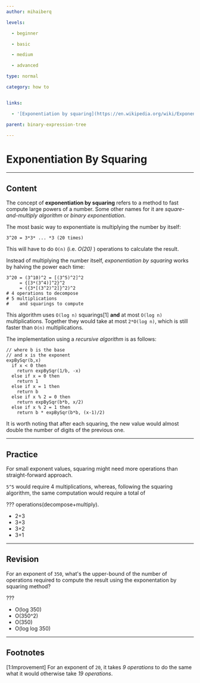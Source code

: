 ```yaml
---
author: mihaiberq

levels:

  - beginner

  - basic

  - medium

  - advanced

type: normal

category: how to


links:

  - '[Exponentiation by squaring](https://en.wikipedia.org/wiki/Exponentiation_by_squaring){website}'

parent: binary-expression-tree

---
```


# Exponentiation By Squaring

---

## Content

The concept of **exponentiation by squaring** refers to a method to fast compute large powers of a number. Some other names for it are _square-and-multiply algorithm_ or _binary exponentiation_.

The most basic way to exponentiate is multiplying the number by itself:

```
3^20 = 3*3* ... *3 (20 times)
```

This will have to do `O(n)` (i.e. _O(20)_ ) operations to calculate the result.

Instead of multiplying the number itself, _exponentiation by squaring_ works by halving the power each time:

```
3^20 = (3^10)^2 = [(3^5)^2]^2
     = {[3*(3^4)]^2}^2
     = ({3*[(3^2)^2]}^2)^2
# 4 operations to decompose
# 5 multiplications
#    and squarings to compute
```

This algorithm uses `O(log n)` squarings[1] **and** at most `O(log n)` multiplications. Together they would take at most `2*O(log n)`, which is still faster than `O(n)` multiplications.

The implementation using a _recursive algorithm_ is as follows:

```
// where b is the base
// and x is the exponent
expBySqr(b,x)
  if x < 0 then
    return expBySqr(1/b, -x)
  else if x = 0 then
    return 1
  else if x = 1 then
    return b
  else if x % 2 = 0 then
    return expBySqr(b*b, x/2)
  else if x % 2 = 1 then
    return b * expBySqr(b*b, (x-1)/2)
```

It is worth noting that after each squaring, the new value would almost double the number of digits of the previous one.

---

## Practice

For small exponent values, squaring might need more operations than straight-forward approach.

`5^5` would require 4 multiplications, whereas, following the squaring algorithm, the same computation would require a total of

??? operations(decompose+multiply).

- 2+3
- 3+3
- 3+2
- 3+1

---

## Revision

For an exponent of `350`, what's the upper-bound of the number of operations required to compute the result using the exponentation by squaring method?

???

- O(log 350)
- O(350^2)
- O(350)
- O(log log 350)

---

## Footnotes

[1:Improvement]
For an exponent of `20`, it takes _9 operations_ to do the same what it would otherwise take _19 operations_.
